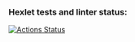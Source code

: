 ### Hexlet tests and linter status:
[![Actions Status](https://github.com/KsyushaKI/python-project-52/workflows/hexlet-check/badge.svg)](https://github.com/KsyushaKI/python-project-52/actions)